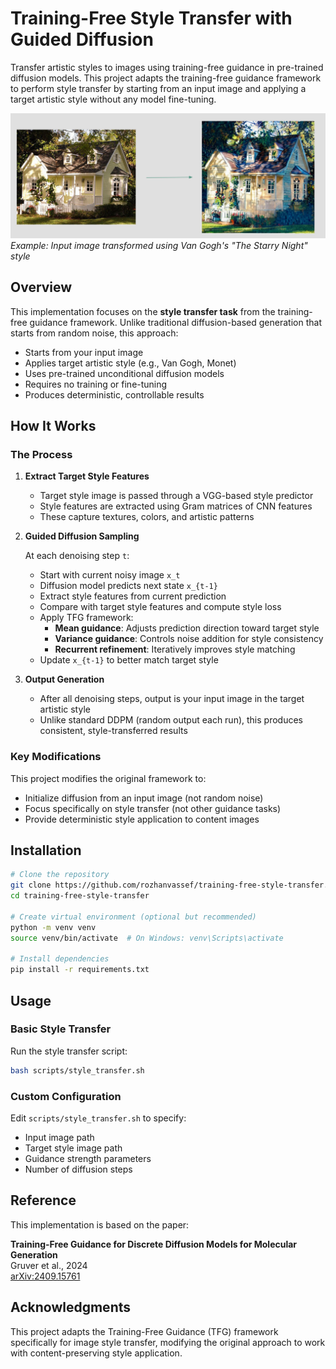 # Training-Free Style Transfer with Guided Diffusion

Transfer artistic styles to images using training-free guidance in pre-trained diffusion models. This project adapts the training-free guidance framework to perform style transfer by starting from an input image and applying a target artistic style without any model fine-tuning.

![Example of Input->Output to be in van gogh style](training-free-diffusion-style-transfer.png)
*Example: Input image transformed using Van Gogh's "The Starry Night" style*

## Overview

This implementation focuses on the **style transfer task** from the training-free guidance framework. Unlike traditional diffusion-based generation that starts from random noise, this approach:

-  Starts from your input image
-  Applies target artistic style (e.g., Van Gogh, Monet)
-  Uses pre-trained unconditional diffusion models
-  Requires no training or fine-tuning
-  Produces deterministic, controllable results

## How It Works

### The Process

1. **Extract Target Style Features**
   - Target style image is passed through a VGG-based style predictor
   - Style features are extracted using Gram matrices of CNN features
   - These capture textures, colors, and artistic patterns

2. **Guided Diffusion Sampling**
   
   At each denoising step `t`:
   - Start with current noisy image `x_t`
   - Diffusion model predicts next state `x_{t-1}`
   - Extract style features from current prediction
   - Compare with target style features and compute style loss
   - Apply TFG framework:
     - **Mean guidance**: Adjusts prediction direction toward target style
     - **Variance guidance**: Controls noise addition for style consistency
     - **Recurrent refinement**: Iteratively improves style matching
   - Update `x_{t-1}` to better match target style

3. **Output Generation**
   - After all denoising steps, output is your input image in the target artistic style
   - Unlike standard DDPM (random output each run), this produces consistent, style-transferred results

### Key Modifications

This project modifies the original framework to:
- Initialize diffusion from an input image (not random noise)
- Focus specifically on style transfer (not other guidance tasks)
- Provide deterministic style application to content images

## Installation
```bash
# Clone the repository
git clone https://github.com/rozhanvassef/training-free-style-transfer.git
cd training-free-style-transfer

# Create virtual environment (optional but recommended)
python -m venv venv
source venv/bin/activate  # On Windows: venv\Scripts\activate

# Install dependencies
pip install -r requirements.txt
```

## Usage

### Basic Style Transfer

Run the style transfer script:
```bash
bash scripts/style_transfer.sh
```

### Custom Configuration

Edit `scripts/style_transfer.sh` to specify:
- Input image path
- Target style image path
- Guidance strength parameters
- Number of diffusion steps

## Reference

This implementation is based on the paper:

**Training-Free Guidance for Discrete Diffusion Models for Molecular Generation**  
Gruver et al., 2024  
[arXiv:2409.15761](https://arxiv.org/abs/2409.15761)


## Acknowledgments

This project adapts the Training-Free Guidance (TFG) framework specifically for image style transfer, modifying the original approach to work with content-preserving style application.
